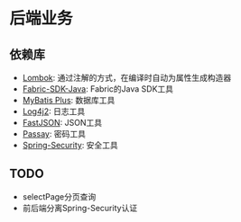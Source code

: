 # 后端业务

## 依赖库
- [Lombok](https://projectlombok.org/): 通过注解的方式，在编译时自动为属性生成构造器
- [Fabric-SDK-Java](https://github.com/hyperledger/fabric-gateway-java): Fabric的Java SDK工具
- [MyBatis Plus](https://baomidou.com/): 数据库工具
- [Log4j2](https://logging.apache.org/log4j/2.x/): 日志工具
- [FastJSON](https://github.com/alibaba/fastjson): JSON工具
- [Passay](https://www.passay.org/): 密码工具
- [Spring-Security](https://spring.io/projects/spring-security): 安全工具

## TODO
- selectPage分页查询
- 前后端分离Spring-Security认证